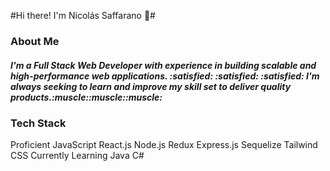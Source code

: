 #Hi there! I'm Nicolás Saffarano 👋#

<h3>About Me</h3>

<h5>I'm a Full Stack Web Developer with experience in building scalable and high-performance web applications. :satisfied: :satisfied: :satisfied: 
I'm always seeking to learn and improve my skill set to deliver quality products.:muscle::muscle::muscle:</h5>

<h3> Tech Stack </h3>

Proficient
JavaScript
React.js
Node.js
Redux
Express.js
Sequelize
Tailwind CSS
Currently Learning
Java
C#
